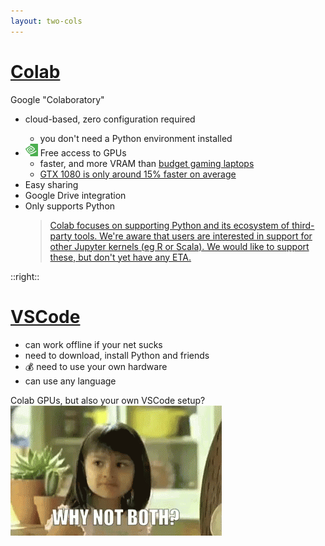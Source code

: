 ```yaml
---
layout: two-cols
---
```


# [<logos-google /> Colab](https://colab.research.google.com/)

Google "Colaboratory"

- <mdi-cloud class="text-blue-400" /> cloud-based, zero configuration required
  * you don't need a Python environment installed
- <img src="/images/nvidia.png" style="width: 20px; height: 20px; display: inline " /> Free access to GPUs
  * faster, and more VRAM than [budget gaming laptops][1]
  * [GTX 1080 is only around 15% faster on average][3]
- <mdi-share class="text-orange-400" /> Easy sharing
- <logos-google-drive /> Google Drive integration
- <logos-python /> Only supports Python
  > [Colab focuses on supporting Python and its ecosystem of third-party tools. We're aware that users are interested in support for other Jupyter kernels (eg R or Scala). We would like to support these, but don't yet have any ETA.][2]


[1]: https://towardsdatascience.com/google-colab-how-does-it-compare-to-a-gpu-enabled-laptop-851c1e0a2ca9
[2]: https://research.google.com/colaboratory/faq.html
[3]: https://towardsdatascience.com/deep-learning-on-a-budget-450-egpu-vs-google-colab-494f9a2ff0db

::right::

# <logos-visual-studio-code /> [VSCode](https://code.visualstudio.com/docs/datascience/jupyter-notebooks)

- <mdi-wifi-off class="text-red-500" /> can work offline if your net sucks
- <mdi-download class="text-green-500" /> need to download, install Python and friends
- 💰 need to use your own hardware
- <span class="bg-blue-100/50 p-1 rounded-3xl">
    <logos-scala /> <logos-julia /> <logos-r-lang /> <logos-javascript />
  </span> can use any language

<mdi-heart class="text-yellow-500" /> Colab GPUs, but also <mdi-heart class="text-blue-600" /> your own VSCode setup?
<a 
  href="https://colab.research.google.com/github/JayThibs/jacques-blog/blob/master/_notebooks/2021-09-27-connect-to-colab-from-local-vscode.ipynb">
  <img alt="both" src="/images/why-not-both.gif" />
</a>
